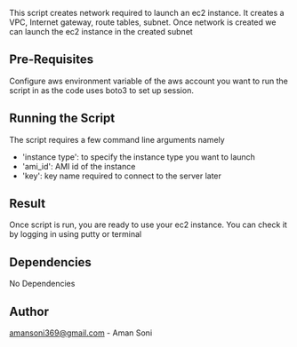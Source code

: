 This script creates network required to launch an ec2 instance. It creates a VPC, Internet gateway, route tables, subnet. Once network is created we can launch the ec2 instance in the created subnet

Pre-Requisites
------------------

Configure aws environment variable of the aws account you want to run the script in as the code uses boto3 to set up session.

Running the Script
------------------------

The script requires a few command line arguments namely 

* 'instance type': to specify the instance type you want to launch
* 'ami_id': AMI id of the instance
* 'key': key name required to connect to the server later

Result
-------------

Once script is run, you are ready to use your ec2 instance. You can check it by logging in using putty or terminal

Dependencies
-------------

No Dependencies

Author
----------

amansoni369@gmail.com - Aman Soni


